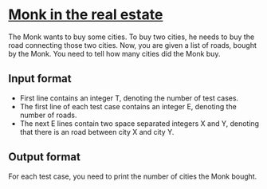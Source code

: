 # [Monk in the real estate][link]

The Monk wants to buy some cities. To buy two cities, he needs to buy the road connecting those two cities. Now, you are given a list of roads, bought by the Monk. You need to tell how many cities did the Monk buy.

## Input format

- First line contains an integer T, denoting the number of test cases.
- The first line of each test case contains an integer E, denoting the number of roads.
- The next E lines contain two space separated integers X and Y, denoting that there is an road between city X and city Y.

## Output format

For each test case, you need to print the number of cities the Monk bought.

[link]: https://www.hackerearth.com/practice/algorithms/graphs/graph-representation/practice-problems/algorithm/monk-in-the-real-estate/
